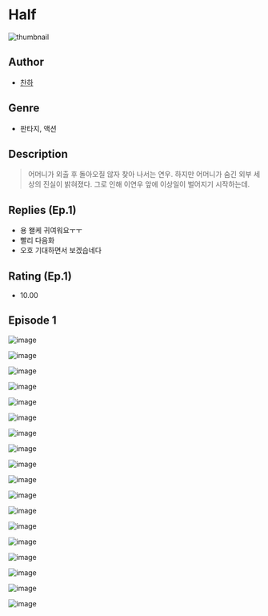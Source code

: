 # Half
![thumbnail](https://image-comic.pstatic.net/user_contents_data/challenge_comic/2023/05/25/upload_7003434112463156533_480x623.jpeg)

## Author
- [찬하](https://comic.naver.com/artistTitle?id=367211)

## Genre
- 판타지, 액션

## Description
> 어머니가 외출 후 돌아오질 않자 찾아 나서는 연우. 하지만 어머니가 숨긴 외부 세상의 진실이 밝혀졌다. 그로 인해 이연우 앞에 이상일이 벌어지기 시작하는데.

## Replies (Ep.1)
- 용 왤케 귀여워요ㅜㅜ
- 빨리 다음화
- 오호 기대하면서 보겠습네다

## Rating (Ep.1)
- 10.00

## Episode 1
![image](https://image-comic.pstatic.net/user_contents_data/challenge_comic/2023/05/25/367211/upload_7293361017862829926.jpeg)

![image](https://image-comic.pstatic.net/user_contents_data/challenge_comic/2023/05/25/367211/upload_3545006049251047735.jpeg)

![image](https://image-comic.pstatic.net/user_contents_data/challenge_comic/2023/05/25/367211/upload_7089006869925082213.jpeg)

![image](https://image-comic.pstatic.net/user_contents_data/challenge_comic/2023/05/25/367211/upload_7018122467648877154.jpeg)

![image](https://image-comic.pstatic.net/user_contents_data/challenge_comic/2023/05/25/367211/upload_3918756423402533944.jpeg)

![image](https://image-comic.pstatic.net/user_contents_data/challenge_comic/2023/05/25/367211/upload_7148396993989142070.jpeg)

![image](https://image-comic.pstatic.net/user_contents_data/challenge_comic/2023/05/25/367211/upload_7365128556465303908.jpeg)

![image](https://image-comic.pstatic.net/user_contents_data/challenge_comic/2023/05/25/367211/upload_3688508989738858596.jpeg)

![image](https://image-comic.pstatic.net/user_contents_data/challenge_comic/2023/05/25/367211/upload_7089846926138618466.jpeg)

![image](https://image-comic.pstatic.net/user_contents_data/challenge_comic/2023/05/25/367211/upload_3545520814754521445.jpeg)

![image](https://image-comic.pstatic.net/user_contents_data/challenge_comic/2023/05/25/367211/upload_7018124867747002416.jpeg)

![image](https://image-comic.pstatic.net/user_contents_data/challenge_comic/2023/05/25/367211/upload_3688784769571959909.jpeg)

![image](https://image-comic.pstatic.net/user_contents_data/challenge_comic/2023/05/25/367211/upload_3618141345844388917.jpeg)

![image](https://image-comic.pstatic.net/user_contents_data/challenge_comic/2023/05/25/367211/upload_3775767125888741945.jpeg)

![image](https://image-comic.pstatic.net/user_contents_data/challenge_comic/2023/05/25/367211/upload_4121691089044453681.jpeg)

![image](https://image-comic.pstatic.net/user_contents_data/challenge_comic/2023/05/25/367211/upload_3977859785388548965.jpeg)

![image](https://image-comic.pstatic.net/user_contents_data/challenge_comic/2023/05/25/367211/upload_4135206492078224432.jpeg)

![image](https://image-comic.pstatic.net/user_contents_data/challenge_comic/2023/05/25/367211/upload_3546075874114954038.jpeg)
